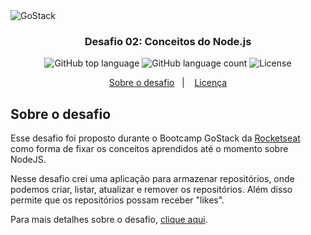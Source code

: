 <img alt="GoStack" src="https://storage.googleapis.com/golden-wind/bootcamp-gostack/header-desafios.png" />

<h3 align="center">
  Desafio 02: Conceitos do Node.js
</h3>

<p align="center">
  <img alt="GitHub top language" src="https://img.shields.io/github/languages/top/lukemorales/react-native-design-code.svg">

  <img alt="GitHub language count" src="https://img.shields.io/github/languages/count/lukemorales/react-native-design-code.svg">

  <img alt="License" src="https://img.shields.io/badge/license-MIT-%2304D361">
</p>

<p align="center">
  <a href="#rocket-sobre-o-desafio">Sobre o desafio</a>&nbsp;&nbsp;&nbsp;|&nbsp;&nbsp;&nbsp;
  <a href="#memo-licença">Licença</a>
</p>

## Sobre o desafio

Esse desafio foi proposto durante o Bootcamp GoStack da <a href="https://rocketseat.com.br/">Rocketseat</a> como forma de fixar os conceitos aprendidos até o momento sobre NodeJS.

Nesse desafio crei uma aplicação para armazenar repositórios, onde podemos criar, listar, atualizar e remover os repositórios. Além disso permite que os repositórios possam receber "likes".

Para mais detalhes sobre o desafio, <a href="https://github.com/Rocketseat/bootcamp-gostack-desafios/blob/master/desafio-conceitos-nodejs/README.md">clique aqui</a>.
